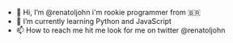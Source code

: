 - 👋 Hi, I’m @renatoljohn i'm rookie programmer from 🇧🇷 
- 🌱 I’m currently learning Python and JavaScript
- 📫 How to reach me hit me look for me on twitter @renatoljohn

<!---
renatoljohn/renatoljohn is a ✨ special ✨ repository because its `README.md` (this file) appears on your GitHub profile.
You can click the Preview link to take a look at your changes.
--->
